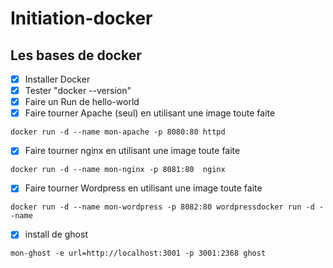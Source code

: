 # Initiation-docker
## Les bases de docker

- [x] Installer Docker
- [x] Tester "docker --version"
- [x] Faire un Run de hello-world
- [x] Faire tourner Apache (seul) en utilisant une image toute faite
```
docker run -d --name mon-apache -p 8080:80 httpd
```
- [x] Faire tourner nginx en utilisant une image toute faite
```
docker run -d --name mon-nginx -p 8081:80  nginx
```
- [x] Faire tourner Wordpress en utilisant une image toute faite
```
docker run -d --name mon-wordpress -p 8082:80 wordpressdocker run -d --name
```
- [x] install de ghost
```
mon-ghost -e url=http://localhost:3001 -p 3001:2368 ghost
```
